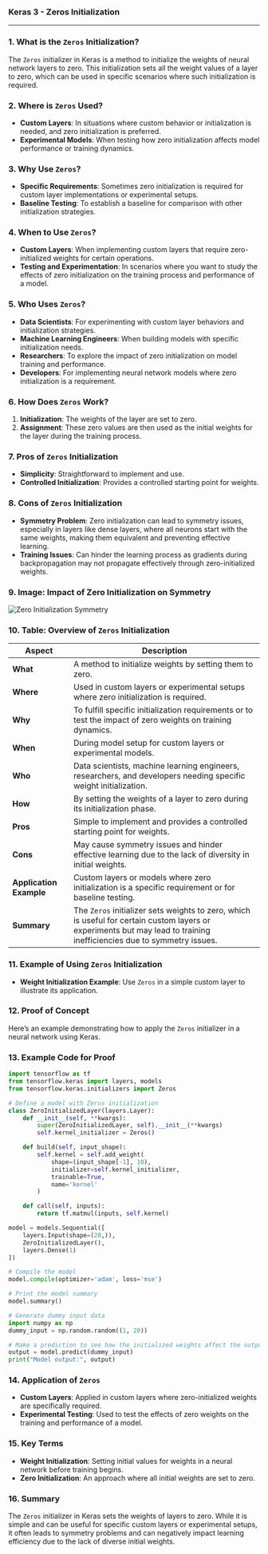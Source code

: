 ### **Keras 3 - Zeros Initialization**

---

### **1. What is the `Zeros` Initialization?**

The `Zeros` initializer in Keras is a method to initialize the weights of neural network layers to zero. This initialization sets all the weight values of a layer to zero, which can be used in specific scenarios where such initialization is required.

### **2. Where is `Zeros` Used?**

- **Custom Layers**: In situations where custom behavior or initialization is needed, and zero initialization is preferred.
- **Experimental Models**: When testing how zero initialization affects model performance or training dynamics.

### **3. Why Use `Zeros`?**

- **Specific Requirements**: Sometimes zero initialization is required for custom layer implementations or experimental setups.
- **Baseline Testing**: To establish a baseline for comparison with other initialization strategies.

### **4. When to Use `Zeros`?**

- **Custom Layers**: When implementing custom layers that require zero-initialized weights for certain operations.
- **Testing and Experimentation**: In scenarios where you want to study the effects of zero initialization on the training process and performance of a model.

### **5. Who Uses `Zeros`?**

- **Data Scientists**: For experimenting with custom layer behaviors and initialization strategies.
- **Machine Learning Engineers**: When building models with specific initialization needs.
- **Researchers**: To explore the impact of zero initialization on model training and performance.
- **Developers**: For implementing neural network models where zero initialization is a requirement.

### **6. How Does `Zeros` Work?**

1. **Initialization**: The weights of the layer are set to zero.
2. **Assignment**: These zero values are then used as the initial weights for the layer during the training process.

### **7. Pros of `Zeros` Initialization**

- **Simplicity**: Straightforward to implement and use.
- **Controlled Initialization**: Provides a controlled starting point for weights.

### **8. Cons of `Zeros` Initialization**

- **Symmetry Problem**: Zero initialization can lead to symmetry issues, especially in layers like dense layers, where all neurons start with the same weights, making them equivalent and preventing effective learning.
- **Training Issues**: Can hinder the learning process as gradients during backpropagation may not propagate effectively through zero-initialized weights.

### **9. Image: Impact of Zero Initialization on Symmetry**

![Zero Initialization Symmetry](https://upload.wikimedia.org/wikipedia/commons/8/87/Neural_Networks_Weight_Symmetry.svg)

### **10. Table: Overview of `Zeros` Initialization**

| **Aspect**              | **Description**                                                                                             |
|-------------------------|-------------------------------------------------------------------------------------------------------------|
| **What**                | A method to initialize weights by setting them to zero.                                                     |
| **Where**               | Used in custom layers or experimental setups where zero initialization is required.                        |
| **Why**                 | To fulfill specific initialization requirements or to test the impact of zero weights on training dynamics. |
| **When**                | During model setup for custom layers or experimental models.                                                |
| **Who**                 | Data scientists, machine learning engineers, researchers, and developers needing specific weight initialization. |
| **How**                 | By setting the weights of a layer to zero during its initialization phase.                                  |
| **Pros**                | Simple to implement and provides a controlled starting point for weights.                                  |
| **Cons**                | May cause symmetry issues and hinder effective learning due to the lack of diversity in initial weights.    |
| **Application Example** | Custom layers or models where zero initialization is a specific requirement or for baseline testing.        |
| **Summary**             | The `Zeros` initializer sets weights to zero, which is useful for certain custom layers or experiments but may lead to training inefficiencies due to symmetry issues. |

### **11. Example of Using `Zeros` Initialization**

- **Weight Initialization Example**: Use `Zeros` in a simple custom layer to illustrate its application.

### **12. Proof of Concept**

Here’s an example demonstrating how to apply the `Zeros` initializer in a neural network using Keras.

### **13. Example Code for Proof**

```python
import tensorflow as tf
from tensorflow.keras import layers, models
from tensorflow.keras.initializers import Zeros

# Define a model with Zeros initialization
class ZeroInitializedLayer(layers.Layer):
    def __init__(self, **kwargs):
        super(ZeroInitializedLayer, self).__init__(**kwargs)
        self.kernel_initializer = Zeros()

    def build(self, input_shape):
        self.kernel = self.add_weight(
            shape=(input_shape[-1], 10),
            initializer=self.kernel_initializer,
            trainable=True,
            name='kernel'
        )

    def call(self, inputs):
        return tf.matmul(inputs, self.kernel)

model = models.Sequential([
    layers.Input(shape=(20,)),
    ZeroInitializedLayer(),
    layers.Dense(1)
])

# Compile the model
model.compile(optimizer='adam', loss='mse')

# Print the model summary
model.summary()

# Generate dummy input data
import numpy as np
dummy_input = np.random.random((1, 20))

# Make a prediction to see how the initialized weights affect the output
output = model.predict(dummy_input)
print("Model output:", output)
```

### **14. Application of `Zeros`**

- **Custom Layers**: Applied in custom layers where zero-initialized weights are specifically required.
- **Experimental Testing**: Used to test the effects of zero weights on the training and performance of a model.

### **15. Key Terms**

- **Weight Initialization**: Setting initial values for weights in a neural network before training begins.
- **Zero Initialization**: An approach where all initial weights are set to zero.

### **16. Summary**

The `Zeros` initializer in Keras sets the weights of layers to zero. While it is simple and can be useful for specific custom layers or experimental setups, it often leads to symmetry problems and can negatively impact learning efficiency due to the lack of diverse initial weights.